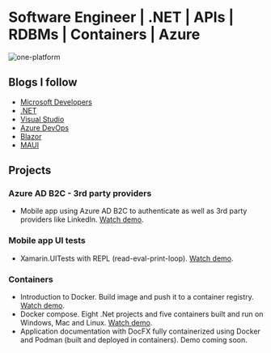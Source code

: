 <!--
**meareal/meareal** is a ✨ _special_ ✨ repository because its `README.md` (this file) appears on your GitHub profile.

Here are some ideas to get you started:

- 🔭 I’m currently working on ...
- 🌱 I’m currently learning ...
- 👯 I’m looking to collaborate on ...
- 🤔 I’m looking for help with ...
- 💬 Ask me about ...
- 📫 How to reach me: ...
- 😄 Pronouns: ...
- ⚡ Fun fact: ...
-->

# Software Engineer | .NET | APIs | RDBMs | Containers | Azure

![one-platform](https://github.com/meareal/meareal/assets/1301692/49bd1982-1392-41e9-ad46-c0516059cf2a)

## Blogs I follow

- [Microsoft Developers](https://devblogs.microsoft.com/)
- [.NET](https://devblogs.microsoft.com/visualstudio/)
- [Visual Studio](https://devblogs.microsoft.com/visualstudio/)
- [Azure DevOps](https://devblogs.microsoft.com/devops/)
- [Blazor](https://devblogs.microsoft.com/dotnet/category/blazor/)
- [MAUI](https://devblogs.microsoft.com/dotnet/category/maui/)

## Projects

### Azure AD B2C - 3rd party providers

- Mobile app using Azure AD B2C to authenticate as well as 3rd party providers like LinkedIn. [Watch demo](https://youtu.be/PnF-C_lv5E4).

### Mobile app UI tests

- Xamarin.UITests with REPL (read-eval-print-loop). [Watch demo](https://youtu.be/5OeunMLwz0c).

### Containers

- Introduction to Docker. Build image and push it to a container registry. [Watch demo](https://youtu.be/qmH3MOXacv0).
- Docker compose. Eight .Net projects and five containers built and run on Windows, Mac and Linux. [Watch demo](https://youtu.be/3uyOH86vqFM).
- Application documentation with DocFX fully containerized using Docker and Podman (built and deployed in containers). Demo coming soon.
